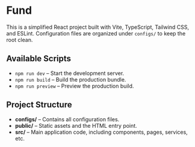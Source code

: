 # Fund

This is a simplified React project built with Vite, TypeScript, Tailwind CSS, and ESLint. Configuration files are organized under `configs/` to keep the root clean.

## Available Scripts

- `npm run dev` – Start the development server.
- `npm run build` – Build the production bundle.
- `npm run preview` – Preview the production build.

## Project Structure

- **configs/** – Contains all configuration files.
- **public/** – Static assets and the HTML entry point.
- **src/** – Main application code, including components, pages, services, etc.
